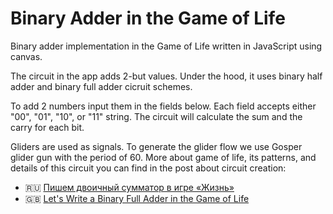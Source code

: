 # Binary Adder in the Game of Life

Binary adder implementation in the Game of Life written in JavaScript using canvas.

The circuit in the app adds 2-but values. Under the hood, it uses binary half adder and binary full adder cicruit schemes. 

To add 2 numbers input them in the fields below. Each field accepts either "00", "01", "10", or "11" string. The circuit will calculate the sum and the carry for each bit.

Gliders are used as signals. To generate the glider flow we use Gosper glider gun with the period of 60. More about game of life, its patterns, and details of this circuit you can find in the post about circuit creation:

- 🇷🇺 [Пишем двоичный сумматор в игре «Жизнь»](https:/bespoyasov.ru/blog/binary-adder-in-game-of-life)
- 🇬🇧 [Let's Write a Binary Full Adder in the Game of Life](/)
